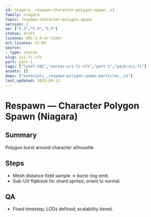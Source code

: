 ```yaml
---
id: niagara__respawn-character-polygon-spawn__v1
family: niagara
topic: respawn-character-polygon-spawn
version: 1
ue: ["5.3","5.4","5.5"]
status: draft
license: GPL-3.0-or-later
art_license: CC-BY
source:
- type: course
slug: sci-fi-vfx
part: part-1
tags: ["level:201","series:sci-fi-vfx","part:1","pack:sci-fi"]
assets: []
deps: ["materials__respawn-polygon-spawn-particles__v1"]
last_updated: 2025-09-21
---
```



# Respawn — Character Polygon Spawn (Niagara)


## Summary
Polygon burst around character silhouette.


## Steps
- Mesh distance field sample → burst ring emit.
- Sub-UV flipbook for shard sprites; orient to normal.


## QA
- Fixed timestep; LODs defined; scalability tiered.
